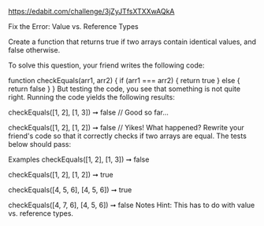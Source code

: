 https://edabit.com/challenge/3jZyJTfsXTXXwAQkA

Fix the Error: Value vs. Reference Types

Create a function that returns true if two arrays contain identical values, and false otherwise.

To solve this question, your friend writes the following code:

function checkEquals(arr1, arr2) {
if (arr1 === arr2) {
  return true
 } else {
  return false
 }
}
But testing the code, you see that something is not quite right. Running the code yields the following results:

checkEquals([1, 2], [1, 3]) ➞ false
// Good so far...

checkEquals([1, 2], [1, 2]) ➞ false
// Yikes! What happened?
Rewrite your friend's code so that it correctly checks if two arrays are equal. The tests below should pass:

Examples
checkEquals([1, 2], [1, 3]) ➞ false

checkEquals([1, 2], [1, 2]) ➞ true

checkEquals([4, 5, 6], [4, 5, 6]) ➞ true

checkEquals([4, 7, 6], [4, 5, 6]) ➞ false
Notes
Hint: This has to do with value vs. reference types.